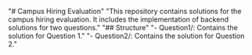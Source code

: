 "# Campus Hiring Evaluation" 
"This repository contains solutions for the campus hiring evaluation. It includes the implementation of backend solutions for two questions." 
"## Structure" 
"- Question1/: Contains the solution for Question 1." 
"- Question2/: Contains the solution for Question 2." 
